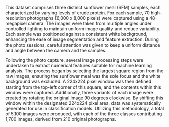 This dataset comprises three distinct sunflower meal (SFM) samples, each characterized by varying levels of crude protein. For each sample, 70 high-resolution photographs (6,000 x 8,000 pixels) were captured using a 48-megapixel camera. The images were taken from multiple angles under controlled lighting to maintain uniform image quality and reduce variability. Each sample was positioned against a consistent white background, enhancing the ease of image segmentation and feature extraction. During the photo sessions, careful attention was given to keep a uniform distance and angle between the camera and the samples.

Following the photo capture, several image processing steps were undertaken to extract numerical features suitable for machine learning analysis. The process began by selecting the largest square region from the raw images, ensuring the sunflower meal was the sole focus and the white background was excluded. A 224x224 pixel window was then defined starting from the top-left corner of this square, and the contents within this window were captured. Additionally, three variants of each image were created by rotating the original image 90 degrees clockwise. By shifting this window within the designated 224x224 pixel area, data was systematically generated for use in classification models. Utilizing this methodology, a total of 5,100 images were produced, with each of the three classes contributing 1,700 images, derived from 210 original photographs.
